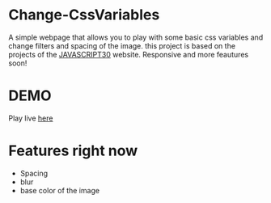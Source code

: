 # Change-CssVariables
A simple webpage that allows you to play with some basic css variables and change filters and spacing of the image.
this project is based on the projects of the <a href="https://javascript30.com/">JAVASCRIPT30</a> website. Responsive and more feautures soon!
# DEMO
Play live <a href="https://sinac0de.github.io/Change-CssVariables/">here</a>
# Features right now
* Spacing
* blur
* base color of the image
